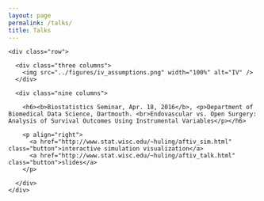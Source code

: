 ```yaml
---
layout: page
permalink: /talks/
title: Talks
---
```


  <div class="docs-section">

    <div class="row">

      <div class="three columns">
        <img src="../figures/iv_assumptions.png" width="100%" alt="IV" />
      </div>

      <div class="nine columns">

        <h6><b>Biostatistics Seminar, Apr. 18, 2016</b>, <p>Department of Biomedical Data Science, Dartmouth. <br>Endovascular vs. Open Surgery: Analysis of Survival Outcomes Using Instrumental Variables</p></h6>

        <p align="right">
          <a href="http://www.stat.wisc.edu/~huling/aftiv_sim.html" class="button">interactive simulation visualization</a>
          <a href="http://www.stat.wisc.edu/~huling/aftiv_talk.html" class="button">slides</a>
        </p>

      </div>
    </div>

  </div>
